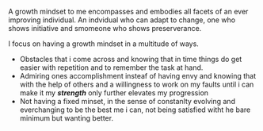 A growth mindset to me encompasses and embodies all facets of an ever improving individual. An indvidual who can adapt to change, one who shows initiative and smomeone who shows preserverance. 

I focus on having a growth mindset in a multitude of ways.
* Obstacles that i come across and knowing that in time things do get easier with  repetition and to remember the task at hand.
* Admiring ones accomplishment insteaf of having envy and knowing that with the help of others and a willingness to work on my faults until i can make it my ***strength*** only further elevates my progression
* Not having a fixed minset, in the sense of constanlty evolving and everchanging to be the best me i can, not being satisfied witht he bare  minimum but wanting better.
